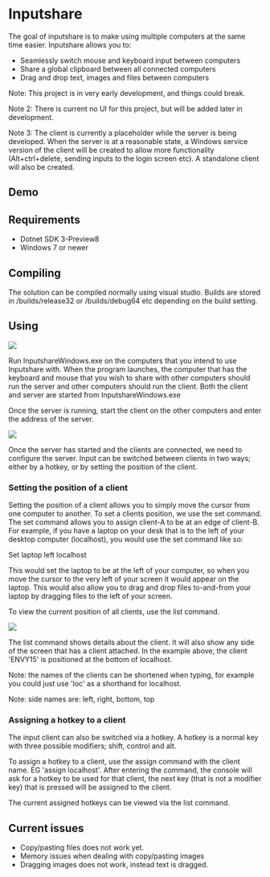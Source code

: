 # Inputshare #

The goal of inputshare is to make using multiple computers at the same time easier. Inputshare allows you to:

* Seamlessly switch mouse and keyboard input between computers
* Share a global clipboard between all connected computers
* Drag and drop text, images and files between computers 

Note: This project is in very early development, and things could break.

Note 2: There is current no UI for this project, but will be added later in development. 

Note 3: The client is currently a placeholder while the server is being developed. When the server is at a reasonable state, a Windows service version of the client will be created to allow  more functionality (Alt+ctrl+delete, sending inputs to the login screen etc). A standalone client will also be created.

## Demo ##


## Requirements ##
* Dotnet SDK 3-Preview8
* Windows 7 or newer 

## Compiling ##
The solution can be compiled normally using visual studio. Builds are stored in /builds/release32 or /builds/debug64 etc depending on the build setting.

## Using ##

![](https://i.imgur.com/M3yt0Cr.png)

Run InputshareWindows.exe on the computers that you intend to use Inputshare with. When the program launches, the computer that has the keyboard and mouse that you wish to share with other computers should run the server and other computers should run the client. Both the client and server are started from InputshareWindows.exe

Once the server is running, start the client on the other computers and enter the address of the server.

![](https://i.imgur.com/oM1fDq0.png)

Once the server has started and the clients are connected, we need to configure the server. Input can be switched between clients in two ways; either by a hotkey, or by setting the position of the client.

### Setting the position of a client ###
Setting the position of a client allows you to simply move the cursor from one computer to another. To set a clients position, we use the set command. The set command allows you to assign client-A to be at an edge of client-B. For example, if you have a laptop on your desk that is to the left of your desktop computer (localhost), you would use the set command like so:

Set laptop left localhost

This would set the laptop to be at the left of your computer, so when you move the cursor to the very left of your screen it would appear on the laptop. This would also allow you to drag and drop files to-and-from your laptop by dragging files to the left of your screen.

To view the current position of all clients, use the list command.

![](https://i.imgur.com/VWxaibT.png)

The list command shows details about the client. It will also show any side of the screen that has a client attached. In the example above, the client 'ENVY15' is positioned at the bottom of localhost.

Note: the names of the clients can be shortened when typing, for example you could just use 'loc' as a shorthand for localhost.

Note: side names are: left, right, bottom, top

### Assigning a hotkey to a client ###
The input client can also be switched via a hotkey. A hotkey is a normal key with three possible modifiers; shift, control and alt.

To assign a hotkey to a client, use the assign command with the client name. EG 'assign localhost'. After entering the command, the console will ask for a hotkey to be used for that client, the next key (that is not a modifier key) that is pressed will be assigned to the client.

The current assigned hotkeys can be viewed via the list command.

## Current issues ##
* Copy/pasting files does not work yet.
* Memory issues when dealing with copy/pasting images
* Dragging images does not work, instead text is dragged.